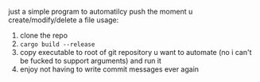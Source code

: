 just a simple program to automatilcy push the moment u create/modify/delete a file
usage:
1. clone the repo
2. ``cargo build --release``
3. copy executable to root of git repository u want to automate (no i can't be fucked to support arguments) and run it
4. enjoy not having to write commit messages ever again
